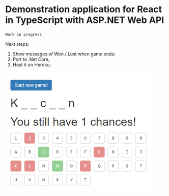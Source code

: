 # Demonstration application for React in TypeScript with ASP.NET Web API

`Work in progress`

Next steps:
1) Show messages of Won / Lost when game ends;
2) Port to .Net Core;
3) Host it on Heroku;

![](example.png)